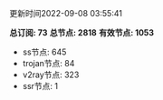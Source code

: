 更新时间2022-09-08 03:55:41

**总订阅: 73**
**总节点: 2818**
**有效节点: 1053**
- ss节点: 645
- trojan节点: 84
- v2ray节点: 323
- ssr节点: 1

